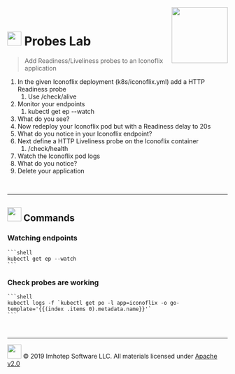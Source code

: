 <img src="../assets/k8sland.png" align="right" width="128" height="auto"/>

<br/>

# <img src="../assets/lab.png" width="32" height="auto"/> Probes Lab

> Add Readiness/Liveliness probes to an Iconoflix application

1. In the given Iconoflix deployment (k8s/iconoflix.yml) add a HTTP Readiness probe
   1. Use /check/alive
1. Monitor your endpoints
   1. kubectl get ep --watch
1. What do you see?
1. Now redeploy your Iconoflix pod but with a Readiness delay to 20s
1. What do you notice in your Iconoflix endpoint?
1. Next define a HTTP Liveliness probe on the Iconoflix container
   1. /check/health
1. Watch the Iconoflix pod logs
1. What do you notice?
1. Delete your application

<br/>

---
## <img src="../assets/fox.png" width="32" height="auto"/> Commands

### Watching endpoints

    ```shell
    kubectl get ep --watch
    ```

### Check probes are working

    ```shell
    kubectl logs -f `kubectl get po -l app=iconoflix -o go-template='{{(index .items 0).metadata.name}}'`
    ```

<br/>

---
<img src="../assets/imhotep_logo.png" width="32" height="auto"/> © 2019 Imhotep Software LLC.
All materials licensed under [Apache v2.0](http://www.apache.org/licenses/LICENSE-2.0)